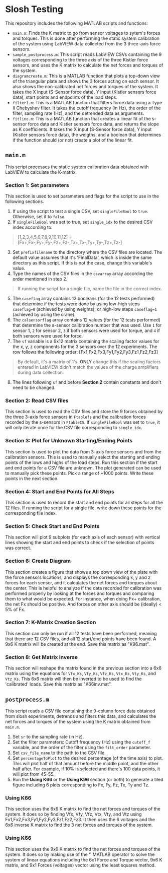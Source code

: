 # Slosh Testing
This repository includes the following MATLAB scripts and functions:
- `main.m`: Finds the K matrix to go from sensor voltages to sytem's forces and torques. This is done after performing the static system calibration of the system using LabVIEW data collected from the 3 three-axis force sensors.
- `sample_postprocess.m`: This script reads LabVIEW CSVs containing the 9 voltages corresponding to the three axis of the three Kistler force sensors, and uses the K matrix to calculate the net forces and torques of the system.
- `diagramcreate.m`: This is a MATLAB function that plots a top-down view of the triangular plate and shows the 3 forces acting on each sensor. It also shows the non-calibrated net forces and torques of the system. It takes the X input (S-Sensor force data), Y input (Kistler sensors force data), start points and endpoints of the load steps.
- `filter1.m`: This is a MATLAB function that filters force data using a Type II Chebyshev filter. It takes the cutoff frequency (in Hz), the order of the filter, sampling rate (Hz), and the detrended data as arguments.
- `fitline.m`: This is a MATLAB function that creates a linear fit of the s-sensor force data and Kistler sensors force data, and returns the slope as K coefficients. It takes the X input (S-Sensor force data), Y input (Kistler sensors force data), the weigths, and a boolean that determines if the function should (or not) create a plot of the linear fit.

## `main.m`
This script processes the static system calibration data obtained with LabVIEW to calculate the K-matrix.

### Section 1: Set parameters
This section is used to set parameters and flags for the script to use in the following sections.
1. If using the script to test a single CSV, set `singleFileBool` to `true`. Otherwise, set it to `false`.
2. If `singleFileBool` was set to true, set `single_idx` to the desired CSV index according to:
> [1,2,3,4,5,6,7,8,9,10,11,12] = [Fx+,Fx-,Fy+,Fy-,Fz+,Fz-,Tx+,Tx-,Ty+,Ty-,Tz+,Tz-]
3. Set `prefixfilename` to the directory where the CSV files are located. The default value assumes that it's 'FinalData', which is inside the same directory as this script. If this is not the case, change this variable's value.
4. Type the names of the CSV files in the `csvarray` array according the order mentioned in step 2.
> If running the script for a single file, name the file in the correct index.
5. The `caseflag` array contains 12 booleans (for the 12 tests performed) that determine if the tests were done by using low-high steps `caseflag=0` (achieved by using weights), or high-low steps `caseflag=1` (achieved by using the crane).
6. The `calsensorflag` array contains 12 values (for the 12 tests performed) that determine the s-sensor calibration number that was used. Use `1` for sensor 1, `2` for sensor 2, `3` if both sensors were used for torque, and `4` if both sensors were used for force.
7. The `sf` variable is a 9x12 matrix containing the scaling factor values for the x, y, z components for the 3 sensors over the 12 experiments. The row follows the following order: [Fx1,Fx2,Fx3,Fy1,Fy2,Fy3,Fz1,Fz2,Fz3]
> By default, it's a matrix of 1's. **ONLY** change this if the scaling factors entered in LabVIEW didn't match the values of the charge amplifiers during data collection.
8. The lines following `sf` and before **Section 2** contain constants and don't need to be changed.

### Section 2: Read CSV files
This section is used to read the CSV files and store the 9 forces obtained by the three 3-axis force sensors in `Ftablefs` and the calibration forces recorded by the s-sensors in `FtableCS`.
If `singleFileBool` was set to `true`, it will only iterate once for the CSV file corresponding to `single_idx`.

### Section 3: Plot for Unknown Starting/Ending Points
This section is used to plot the data from 3-axis force sensors and from the calibration sensors. This is used to manually select the starting and ending points of the lows and highs of the load steps.
Run this section if the start and end points for a CSV file are unknown. The plot generated can be used to manually pick these points. Pick a range of ~1000 points. Write these points in the next section.

### Section 4: Start and End Points for All Steps
This section is used to record the start and end points for all steps for all the 12 files.
If running the script for a single file, write down these points for the corresponding file index.

### Section 5: Check Start and End Points
This section will plot 9 subplots (for each axis of each sensor) with vertical lines showing the start and end points to check if the selection of points was correct.

### Section 6: Create Diagram
This section creates a figure that shows a top down view of the plate with the force sensors locations, and displays the corresponding x, y and z forces for each sensor, and it calculates the net forces and torques about the center.
This is helpful to analyze if the data recorded for calibration was performed properly by looking at the forces and torques and comparing them to what would be expected.
For instance, when doing Fx+ calibration, the net Fx should be positive. And forces on other axis should be (ideally) < 5% of Fx.

### Section 7: K-Matrix Creation Section
This section can only be run if all 12 tests have been performed, meaning that there are 12 CSV files, and all 12 start/end points have been found.
A 9x6 K matrix will be created at the end.
Save this matrix as "K96.mat".

### Section 8: Get Matrix Inverse
This section will reshape the matrix found in the previous section into a 6x6 matrix using the equations for `Vfx_Ks`, `Vfy_Ks`, `Vfz_Ks`, `Vtx_Ks`, `Vty_Ks`, and `Vtz_Ks`. This 6x6 matrix will then be inverted to be used to find the 'calibrated' loads.
Save this matrix as "K66inv.mat".

## `postprocess.m`
This script reads a CSV file containing the 9-column force data obtained from slosh experiments, detrends and filters this data, and calculates the net forces and torques of the system using the K matrix obtained from `main.m`.

1. Set `sr` to the sampling rate (in Hz).
2. Set the filter parameters: Cutoff frequency (Hz) using the `cutoff_f` variable, and the order of the filter using the `filt_order` parameter.
3. Set `csv_file_name` to the path to the CSV file.
4. Set `percentageToPlot` to the desired percentage (of the time axis) to plot. This will plot half of that amount before the middle point, and the other half after. For example, if 10% is selected and there's 100 data points, it will plot from 45-55.
5. Run the **Using K66** or the **Using K96** section (or both) to generate a tiled figure including 6 plots corresponding to Fx, Fy, Fz, Tx, Ty and Tz.

### Using K66
This section uses the 6x6 K matrix to find the net forces and torques of the system.
It does so by finding Vfx, Vfy, Vfz, Vtx, Vty, and Vtz using Fx1,Fx2,Fx3,Fy1,Fy2,Fy3,Fz1,Fz2,Fz3. It then uses the 6 voltages and the 6x6 inverse K matrix to find the 3 net forces and torques of the system.

### Using K66
This section uses the 9x6 K matrix to find the net forces and torques of the system.
It does so by making use of the '\' MATLAB operator to solve the system of linear equations including the 6x1 Force and Torque vector, 9x6 K matrix, and 9x1 Forces (voltages) vector using the least squares method.